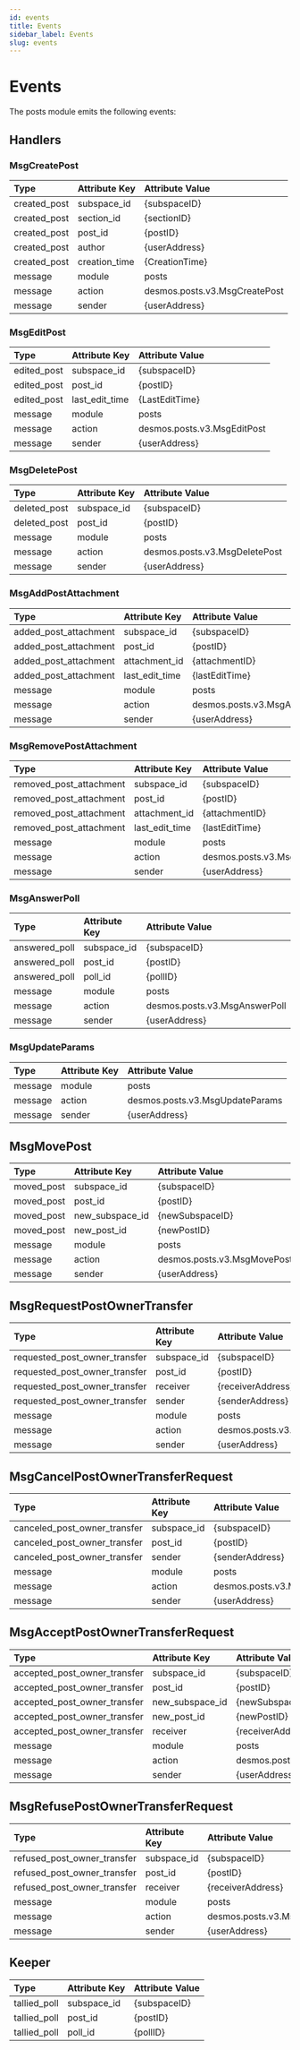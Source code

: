 ```yaml
---
id: events
title: Events
sidebar_label: Events
slug: events
---
```


# Events

The posts module emits the following events:

## Handlers

### MsgCreatePost

| **Type**     | **Attribute Key** | **Attribute Value**           | 
|:-------------|:------------------|:------------------------------|
| created_post | subspace_id       | {subspaceID}                  |
| created_post | section_id        | {sectionID}                   |
| created_post | post_id           | {postID}                      |
| created_post | author            | {userAddress}                 |
| created_post | creation_time     | {CreationTime}                |
| message      | module            | posts                         |
| message      | action            | desmos.posts.v3.MsgCreatePost |
| message      | sender            | {userAddress}                 |

### MsgEditPost

| **Type**    | **Attribute Key** | **Attribute Value**         | 
|:------------|:------------------|:----------------------------|
| edited_post | subspace_id       | {subspaceID}                |
| edited_post | post_id           | {postID}                    |
| edited_post | last_edit_time    | {LastEditTime}              |
| message     | module            | posts                       |
| message     | action            | desmos.posts.v3.MsgEditPost |
| message     | sender            | {userAddress}               |

### MsgDeletePost

| **Type**     | **Attribute Key** | **Attribute Value**           | 
|:-------------|:------------------|:------------------------------|
| deleted_post | subspace_id       | {subspaceID}                  |
| deleted_post | post_id           | {postID}                      |
| message      | module            | posts                         |
| message      | action            | desmos.posts.v3.MsgDeletePost |
| message      | sender            | {userAddress}                 |

### MsgAddPostAttachment

| **Type**              | **Attribute Key** | **Attribute Value**                  | 
|:----------------------|:------------------|:-------------------------------------|
| added_post_attachment | subspace_id       | {subspaceID}                         |
| added_post_attachment | post_id           | {postID}                             |
| added_post_attachment | attachment_id     | {attachmentID}                       |
| added_post_attachment | last_edit_time    | {lastEditTime}                       |
| message               | module            | posts                                |
| message               | action            | desmos.posts.v3.MsgAddPostAttachment |
| message               | sender            | {userAddress}                        |

### MsgRemovePostAttachment

| **Type**                | **Attribute Key** | **Attribute Value**                     | 
|:------------------------|:------------------|:----------------------------------------|
| removed_post_attachment | subspace_id       | {subspaceID}                            |
| removed_post_attachment | post_id           | {postID}                                |
| removed_post_attachment | attachment_id     | {attachmentID}                          |
| removed_post_attachment | last_edit_time    | {lastEditTime}                          |
| message                 | module            | posts                                   |
| message                 | action            | desmos.posts.v3.MsgRemovePostAttachment |
| message                 | sender            | {userAddress}                           |    

### MsgAnswerPoll

| **Type**      | **Attribute Key** | **Attribute Value**           | 
|:--------------|:------------------|:------------------------------|
| answered_poll | subspace_id       | {subspaceID}                  |
| answered_poll | post_id           | {postID}                      |
| answered_poll | poll_id           | {pollID}                      |
| message       | module            | posts                         |
| message       | action            | desmos.posts.v3.MsgAnswerPoll |
| message       | sender            | {userAddress}                 |

### MsgUpdateParams

| **Type** | **Attribute Key** | **Attribute Value**             | 
|:---------|:------------------|:--------------------------------|
| message  | module            | posts                           |
| message  | action            | desmos.posts.v3.MsgUpdateParams |
| message  | sender            | {userAddress}                   |

## MsgMovePost

| **Type**   | **Attribute Key** | **Attribute Value**         | 
|:-----------|:------------------|:----------------------------|
| moved_post | subspace_id       | {subspaceID}                |
| moved_post | post_id           | {postID}                    |
| moved_post | new_subspace_id   | {newSubspaceID}             |
| moved_post | new_post_id       | {newPostID}                 |
| message    | module            | posts                       |
| message    | action            | desmos.posts.v3.MsgMovePost |
| message    | sender            | {userAddress}               |

## MsgRequestPostOwnerTransfer

| **Type**                      | **Attribute Key** | **Attribute Value**                         | 
|:------------------------------|:------------------|:--------------------------------------------|
| requested_post_owner_transfer | subspace_id       | {subspaceID}                                |
| requested_post_owner_transfer | post_id           | {postID}                                    |
| requested_post_owner_transfer | receiver          | {receiverAddress}                           |
| requested_post_owner_transfer | sender            | {senderAddress}                             |
| message                       | module            | posts                                       |
| message                       | action            | desmos.posts.v3.MsgRequestPostOwnerTransfer |
| message                       | sender            | {userAddress}                               |

## MsgCancelPostOwnerTransferRequest

| **Type**                     | **Attribute Key** | **Attribute Value**                               | 
|:-----------------------------|:------------------|:--------------------------------------------------|
| canceled_post_owner_transfer | subspace_id       | {subspaceID}                                      |
| canceled_post_owner_transfer | post_id           | {postID}                                          |
| canceled_post_owner_transfer | sender            | {senderAddress}                                   |
| message                      | module            | posts                                             |
| message                      | action            | desmos.posts.v3.MsgCancelPostOwnerTransferRequest |
| message                      | sender            | {userAddress}                                     |

## MsgAcceptPostOwnerTransferRequest

| **Type**                     | **Attribute Key** | **Attribute Value**                               | 
|:-----------------------------|:------------------|:--------------------------------------------------|
| accepted_post_owner_transfer | subspace_id       | {subspaceID}                                      |
| accepted_post_owner_transfer | post_id           | {postID}                                          |
| accepted_post_owner_transfer | new_subspace_id   | {newSubspaceID}                                   |
| accepted_post_owner_transfer | new_post_id       | {newPostID}                                       |
| accepted_post_owner_transfer | receiver          | {receiverAddress}                                 |
| message                      | module            | posts                                             |
| message                      | action            | desmos.posts.v3.MsgAcceptPostOwnerTransferRequest |
| message                      | sender            | {userAddress}                                     |

## MsgRefusePostOwnerTransferRequest

| **Type**                    | **Attribute Key** | **Attribute Value**                               | 
|:----------------------------|:------------------|:--------------------------------------------------|
| refused_post_owner_transfer | subspace_id       | {subspaceID}                                      |
| refused_post_owner_transfer | post_id           | {postID}                                          |
| refused_post_owner_transfer | receiver          | {receiverAddress}                                 |
| message                     | module            | posts                                             |
| message                     | action            | desmos.posts.v3.MsgRefusePostOwnerTransferRequest |
| message                     | sender            | {userAddress}                                     |

## Keeper

| **Type**     | **Attribute Key** | **Attribute Value** | 
|:-------------|:------------------|:--------------------|
| tallied_poll | subspace_id       | {subspaceID}        |
| tallied_poll | post_id           | {postID}            |
| tallied_poll | poll_id           | {pollID}            |